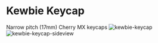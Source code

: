 # Kewbie Keycap

Narrow pitch (17mm) Cherry MX keycaps
![kewbie-keycap](https://i.imgur.com/x2xZhXk.png)
![kewbie-keycap-sideview](https://imgur.com/pJWb9gg.png)


